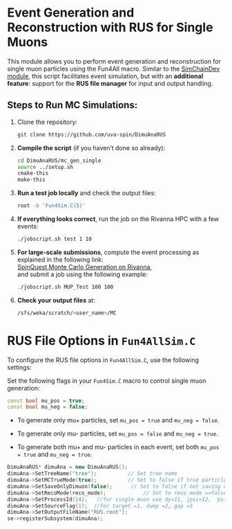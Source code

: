 # Event Generation and Reconstruction with RUS for Single Muons

This module allows you to perform event generation and reconstruction for single muon particles using the Fun4All macro. Similar to the [SimChainDev module](https://github.com/E1039-Collaboration/e1039-analysis/tree/master/SimChainDev), this script facilitates event simulation, but with an **additional feature**: support for the **RUS file manager** for input and output handling.


## Steps to Run MC Simulations:
1. Clone the repository:
    ```bash
   git clone https://github.com/uva-spin/DimuAnaRUS 

2. **Compile the script** (if you haven’t done so already):
    ```bash
    cd DimuAnaRUS/mc_gen_single 
    source ../setup.sh    
    cmake-this
    make-this
    ```
3. **Run a test job locally** and check the output files:
    ```bash
    root -b 'Fun4Sim.C(5)'
    ```
4. **If everything looks correct**, run the job on the Rivanna HPC with a few events:
    ```bash
    ./jobscript.sh test 1 10
    ```
5. **For large-scale submissions**, compute the event processing as explained in the following link:  
   [SpinQuest Monte Carlo Generation on Rivanna](https://confluence.admin.virginia.edu/display/twist/SpinQuest+Monte+Carlo+Generation+on+Rivanna),  
   and submit a job using the following example:
    ```bash
    ./jobscript.sh MUP_Test 100 100
    ```
6. **Check your output files** at:
    ```bash
    /sfs/weka/scratch/<user_name>/MC

# RUS File Options in `Fun4AllSim.C`

To configure the RUS file options in `Fun4AllSim.C`, use the following settings:

Set the following flags in your `Fun4Sim.C` macro to control single muon generation:

```cpp
const bool mu_pos = true;
const bool mu_neg = false;
```

- To generate only mu+ particles, set `mu_pos = true` and `mu_neg = false`.

- To generate only mu- particles, set `mu_pos = false` and `mu_neg = true`.

- To generate both mu+ and mu- particles in each event, set both `mu_pos = true` and `mu_neg = true`.


```cpp
DimuAnaRUS* dimuAna = new DimuAnaRUS();
dimuAna->SetTreeName("tree");          // Set tree name
dimuAna->SetMCTrueMode(true);          // Set to false if true particle info is not needed
dimuAna->SetSaveOnlyDimuon(false);      // Set to false if not saving dimuons
dimuAna->SetRecoMode(reco_mode);            // Set to reco_mode ==false if reconstruction is not needed
dimuAna->SetProcessId(14);   //for single muon use dy=11, jpsi=12,  psi'=13, single muon =14
dimuAna->SetSourceFlag(1);  //for target =1, dump =2, gap =3
dimuAna->SetOutputFileName("RUS.root");
se->registerSubsystem(dimuAna);

